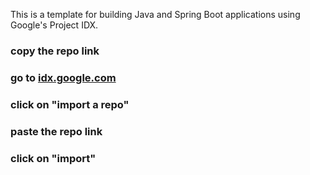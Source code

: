 This is a template for building Java and Spring Boot applications using Google's Project IDX.
### copy the repo link
### go to [idx.google.com](idx.google.com)
### click on "import a repo"
### paste the repo link
### click on "import"
